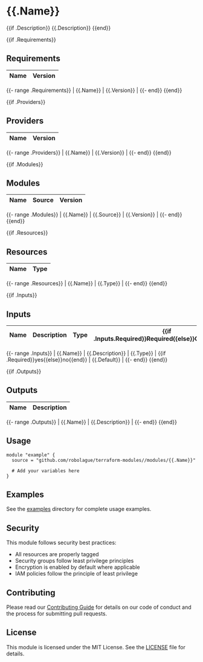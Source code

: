 # {{.Name}}

{{if .Description}}
{{.Description}}
{{end}}

{{if .Requirements}}
## Requirements

| Name | Version |
|------|---------|
{{- range .Requirements}}
| {{.Name}} | {{.Version}} |
{{- end}}
{{end}}

{{if .Providers}}
## Providers

| Name | Version |
|------|---------|
{{- range .Providers}}
| {{.Name}} | {{.Version}} |
{{- end}}
{{end}}

{{if .Modules}}
## Modules

| Name | Source | Version |
|------|--------|---------|
{{- range .Modules}}
| {{.Name}} | {{.Source}} | {{.Version}} |
{{- end}}
{{end}}

{{if .Resources}}
## Resources

| Name | Type |
|------|------|
{{- range .Resources}}
| {{.Name}} | {{.Type}} |
{{- end}}
{{end}}

{{if .Inputs}}
## Inputs

| Name | Description | Type | {{if .Inputs.Required}}Required{{else}}Optional{{end}} | Default |
|------|-------------|------|:--------:|:--------:|
{{- range .Inputs}}
| {{.Name}} | {{.Description}} | {{.Type}} | {{if .Required}}yes{{else}}no{{end}} | {{.Default}} |
{{- end}}
{{end}}

{{if .Outputs}}
## Outputs

| Name | Description |
|------|-------------|
{{- range .Outputs}}
| {{.Name}} | {{.Description}} |
{{- end}}
{{end}}

## Usage

```hcl
module "example" {
  source = "github.com/robolague/terraform-modules//modules/{{.Name}}"
  
  # Add your variables here
}
```

## Examples

See the [examples](./examples/) directory for complete usage examples.

## Security

This module follows security best practices:

- All resources are properly tagged
- Security groups follow least privilege principles
- Encryption is enabled by default where applicable
- IAM policies follow the principle of least privilege

## Contributing

Please read our [Contributing Guide](../../DEVELOPMENT.md) for details on our code of conduct and the process for submitting pull requests.

## License

This module is licensed under the MIT License. See the [LICENSE](../../LICENSE) file for details. 